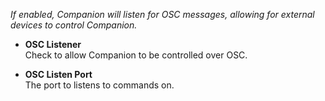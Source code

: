 _If enabled, Companion will listen for OSC messages, allowing for external devices to control Companion._

- **OSC Listener**  
  Check to allow Companion to be controlled over OSC.

- **OSC Listen Port**  
  The port to listens to commands on.

